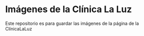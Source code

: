 # Imágenes de la Clínica La Luz

Este repositorio es para guardar las imágenes de la página de la ClínicaLaLuz
